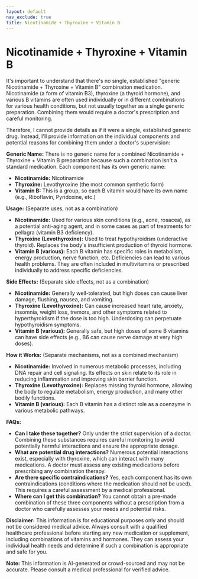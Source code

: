 ```yaml
---
layout: default
nav_exclude: true
title: Nicotinamide + Thyroxine + Vitamin B
---
```


# Nicotinamide + Thyroxine + Vitamin B

It's important to understand that there's no single, established "generic Nicotinamide + Thyroxine + Vitamin B" combination medication.  Nicotinamide (a form of vitamin B3), thyroxine (a thyroid hormone), and various B vitamins are often used individually or in different combinations for various health conditions, but not usually together as a single generic preparation.  Combining them would require a doctor's prescription and careful monitoring.

Therefore, I cannot provide details as if it were a single, established generic drug. Instead, I'll provide information on the individual components and potential reasons for combining them under a doctor's supervision:

**Generic Name:**  There is no generic name for a combined Nicotinamide + Thyroxine + Vitamin B preparation because such a combination isn't a standard medication.  Each component has its own generic name:

* **Nicotinamide:** Nicotinamide
* **Thyroxine:** Levothyroxine (the most common synthetic form)
* **Vitamin B:**  This is a group, so each B vitamin would have its own name (e.g., Riboflavin, Pyridoxine, etc.)

**Usage:** (Separate uses, not as a combination)

* **Nicotinamide:** Used for various skin conditions (e.g., acne, rosacea), as a potential anti-aging agent, and in some cases as part of treatments for pellagra (vitamin B3 deficiency).
* **Thyroxine (Levothyroxine):** Used to treat hypothyroidism (underactive thyroid). Replaces the body's insufficient production of thyroid hormone.
* **Vitamin B (various):**  Each B vitamin has specific roles in metabolism, energy production, nerve function, etc. Deficiencies can lead to various health problems.  They are often included in multivitamins or prescribed individually to address specific deficiencies.


**Side Effects:** (Separate side effects, not as a combination)

* **Nicotinamide:** Generally well-tolerated, but high doses can cause liver damage, flushing, nausea, and vomiting.
* **Thyroxine (Levothyroxine):** Can cause increased heart rate, anxiety, insomnia, weight loss, tremors, and other symptoms related to hyperthyroidism if the dose is too high.  Underdosing can perpetuate hypothyroidism symptoms.
* **Vitamin B (various):** Generally safe, but high doses of some B vitamins can have side effects (e.g., B6 can cause nerve damage at very high doses).


**How it Works:** (Separate mechanisms, not as a combined mechanism)

* **Nicotinamide:** Involved in numerous metabolic processes, including DNA repair and cell signaling. Its effects on skin relate to its role in reducing inflammation and improving skin barrier function.
* **Thyroxine (Levothyroxine):**  Replaces missing thyroid hormone, allowing the body to regulate metabolism, energy production, and many other bodily functions.
* **Vitamin B (various):** Each B vitamin has a distinct role as a coenzyme in various metabolic pathways.


**FAQs:**

* **Can I take these together?**  Only under the strict supervision of a doctor. Combining these substances requires careful monitoring to avoid potentially harmful interactions and ensure the appropriate dosage.
* **What are potential drug interactions?**  Numerous potential interactions exist, especially with thyroxine, which can interact with many medications. A doctor must assess any existing medications before prescribing any combination therapy.
* **Are there specific contraindications?** Yes, each component has its own contraindications (conditions where the medication should not be used). This requires a careful assessment by a medical professional.
* **Where can I get this combination?** You cannot obtain a pre-made combination of these three components without a prescription from a doctor who carefully assesses your needs and potential risks.


**Disclaimer:** This information is for educational purposes only and should not be considered medical advice.  Always consult with a qualified healthcare professional before starting any new medication or supplement, including combinations of vitamins and hormones.  They can assess your individual health needs and determine if such a combination is appropriate and safe for you.


**Note:** This information is AI-generated or crowd-sourced and may not be accurate. Please consult a medical professional for verified advice.